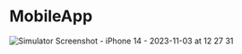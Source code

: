 # MobileApp

![Simulator Screenshot - iPhone 14 - 2023-11-03 at 12 27 31](https://github.com/Rajesh9001/MobileAppV1/assets/49491898/80b2f48a-796e-47a0-a850-bcc79b99eba0)

